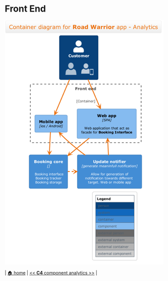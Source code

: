 # Front End

![Front end](../diagrams/c4/c4-component_front-end.png)
 
 | [🏠 home](../../README.md#architecture-modeling-c4) | [<< **C4** component analytics >>](./component-analytics.md) |
